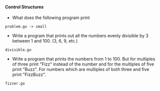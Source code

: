 #### Control Structures

- What does the following program print
```
problem.go -> small
```

- Write a program that prints out all the numbers evenly divisible by 3 between 1 and 100. (3, 6, 9, etc.)
```
divisible.go
```

- Write a program that prints the numbers from 1 to 100. But for multiples of three print "Fizz" instead of the number and for the multiples of five print "Buzz". For numbers which are multiples of both three and five print "FizzBuzz".
```
fizzer.go
```
